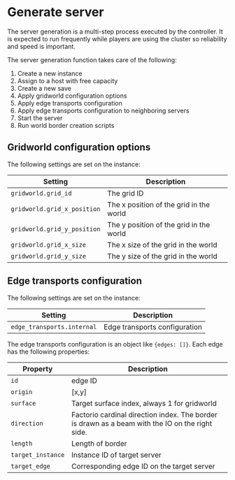 # Generate server

The server generation is a multi-step process executed by the controller. It is expected to run frequently while players are using the cluster so reliability and speed is important.

The server generation function takes care of the following:

1. Create a new instance
2. Assign to a host with free capacity
3. Create a new save
4. Apply gridworld configuration options
5. Apply edge transports configuration
6. Apply edge transports configuration to neighboring servers
7. Start the server
8. Run world border creation scripts

## Gridworld configuration options

The following settings are set on the instance:

| Setting                     | Description                             |
| --------------------------- | --------------------------------------- |
| `gridworld.grid_id`         | The grid ID                             |
| `gridworld.grid_x_position` | The x position of the grid in the world |
| `gridworld.grid_y_position` | The y position of the grid in the world |
| `gridworld.grid_x_size`     | The x size of the grid in the world     |
| `gridworld.grid_y_size`     | The y size of the grid in the world     |

## Edge transports configuration

The following settings are set on the instance:

| Setting                    | Description                   |
| -------------------------- | ----------------------------- |
| `edge_transports.internal` | Edge transports configuration |

The edge transports configuration is an object like `{edges: []}`. Each edge has the following properties:

| Property          | Description                                                                                     |
| ----------------- | ----------------------------------------------------------------------------------------------- |
| `id`              | edge ID                                                                                         |
| `origin`          | [x,y]                                                                                           |
| `surface`         | Target surface index, always 1 for gridworld                                                    |
| `direction`       | Factorio cardinal direction index. The border is drawn as a beam with the IO on the right side. |
| `length`          | Length of border                                                                                |
| `target_instance` | Instance ID of target server                                                                    |
| `target_edge`     | Corresponding edge ID on the target server                                                      |
